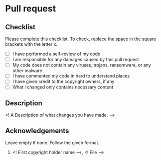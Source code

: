 # Pull request
## Checklist
Please complete this checklist. To check, replace the space in the square brackets with the letter x.
- [ ] I have performed a self-review of my code
- [ ] I am responsible for any damages caused by this pull request
- [ ] My code does not contain any viruses, trojans, ransomware, or any other malware
- [ ] I have commented my code in hard to understand places
- [ ] I have given credit to the copyright owners, if any
- [ ] What I changed only contains necessary content
## Description
<! A Description of what changes you have made. -->
## Acknowledgements
Leave empty if none. Follow the given format.
1. <! First copyright holder name -->, <! File -->
